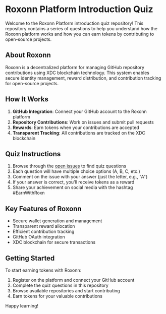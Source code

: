 # Roxonn Platform Introduction Quiz 

Welcome to the Roxonn Platform introduction quiz repository! This repository contains a series of questions to help you understand how the Roxonn platform works and how you can earn tokens by contributing to open-source projects.

## About Roxonn

Roxonn is a decentralized platform for managing GitHub repository contributions using XDC blockchain technology. This system enables secure identity management, reward distribution, and contribution tracking for open-source projects.

## How It Works

1. **GitHub Integration**: Connect your GitHub account to the Roxonn platform
2. **Repository Contributions**: Work on issues and submit pull requests
3. **Rewards**: Earn tokens when your contributions are accepted
4. **Transparent Tracking**: All contributions are tracked on the XDC blockchain

## Quiz Instructions

1. Browse through the [open issues](../../issues) to find quiz questions
2. Each question will have multiple choice options (A, B, C, etc.)
3. Comment on the issue with your answer (just the letter, e.g., "A")
4. If your answer is correct, you'll receive tokens as a reward
5. Share your achievement on social media with the hashtag #EarnWithRoxn

## Key Features of Roxonn

- Secure wallet generation and management
- Transparent reward allocation
- Efficient contribution tracking
- GitHub OAuth integration
- XDC blockchain for secure transactions

## Getting Started

To start earning tokens with Roxonn:

1. Register on the platform and connect your GitHub account
2. Complete the quiz questions in this repository
3. Browse available repositories and start contributing
4. Earn tokens for your valuable contributions

Happy learning!   
